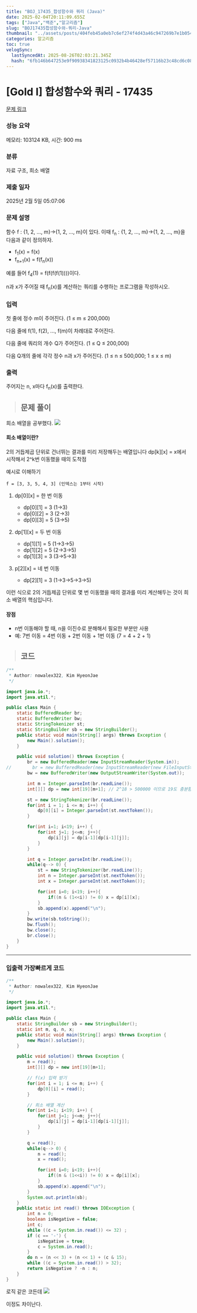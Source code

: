 ```yaml
---
title: "BOJ_17435_합성함수와 쿼리 (Java)"
date: 2025-02-04T20:11:09.655Z
tags: ["Java","백준","알고리즘"]
slug: "BOJ17435합성함수와-쿼리-Java"
thumbnail: "../assets/posts/404feb45a0eb7c6ef274f4d43a46c947269b7e1b054de25e9d878b85c65003fb.png"
categories: 알고리즘
toc: true
velogSync:
  lastSyncedAt: 2025-08-26T02:03:21.345Z
  hash: "6fb146b647253e9f90938341823125c0932b4b46428ef57116b23c48cd6c0882"
---
```


# [Gold I] 합성함수와 쿼리 - 17435 

[문제 링크](https://www.acmicpc.net/problem/17435) 

### 성능 요약

메모리: 103124 KB, 시간: 900 ms

### 분류

자료 구조, 희소 배열

### 제출 일자

2025년 2월 5일 05:07:06

### 문제 설명

<p>함수 f : {1, 2, ..., m}→{1, 2, ..., m}이 있다. 이때 f<sub>n</sub> : {1, 2, ..., m}→{1, 2, ..., m}을 다음과 같이 정의하자.</p>

<ul>
	<li>f<sub>1</sub>(x) = f(x)</li>
	<li>f<sub>n+1</sub>(x) = f(f<sub>n</sub>(x))</li>
</ul>

<p>예를 들어 f<sub>4</sub>(1) = f(f(f(f(1))))이다.</p>

<p>n과 x가 주어질 때 f<sub>n</sub>(x)를 계산하는 쿼리를 수행하는 프로그램을 작성하시오.</p>

### 입력 

 <p>첫 줄에 정수 m이 주어진다. (1 ≤ m ≤ 200,000)</p>

<p>다음 줄에 f(1), f(2), ..., f(m)이 차례대로 주어진다.</p>

<p>다음 줄에 쿼리의 개수 Q가 주어진다. (1 ≤ Q ≤ 200,000)</p>

<p>다음 Q개의 줄에 각각 정수 n과 x가 주어진다. (1 ≤ n ≤ 500,000; 1 ≤ x ≤ m)</p>

### 출력 

 <p>주어지는 n, x마다 f<sub>n</sub>(x)를 출력한다.</p>

> ## 문제 풀이

희소 배열을 공부했다. 
![](/assets/posts/404feb45a0eb7c6ef274f4d43a46c947269b7e1b054de25e9d878b85c65003fb.png)

#### 희소 배열이란?

2의 거듭제곱 단위로 건너뛰는 결과를 미리 저장해두는 배열입니다
dp[k][x] = x에서 시작해서 2^k번 이동했을 때의 도착점

예시로 이해하기
```
f = [3, 3, 5, 4, 3] (인덱스는 1부터 시작)
```


1.  dp[0][x] = 한 번 이동

    - dp[0][1] = 3 (1→3)
    - dp[0][2] = 3 (2→3)
    - dp[0][3] = 5 (3→5)
    


2. dp[1][x] = 두 번 이동

    - dp[1][1] = 5 (1→3→5)
    - dp[1][2] = 5 (2→3→5)
    - dp[1][3] = 3 (3→5→3)

3. p[2][x] = 네 번 이동

    - dp[2][1] = 3 (1→3→5→3→5)



이런 식으로 2의 거듭제곱 단위로 몇 번 이동했을 때의 결과를 미리 계산해두는 것이 희소 배열의 핵심입니다.

#### 장점

- n번 이동해야 할 때, n을 이진수로 분해해서 필요한 부분만 사용
- 예: 7번 이동 = 4번 이동 + 2번 이동 + 1번 이동 (7 = 4 + 2 + 1)


> ## 코드

```java
/**
 * Author: nowalex322, Kim HyeonJae
 */

import java.io.*;
import java.util.*;

public class Main {
    static BufferedReader br;
    static BufferedWriter bw;
    static StringTokenizer st;
    static StringBuilder sb = new StringBuilder();
    public static void main(String[] args) throws Exception {
        new Main().solution();
    }

    public void solution() throws Exception {
        br = new BufferedReader(new InputStreamReader(System.in));
//        br = new BufferedReader(new InputStreamReader(new FileInputStream("src/main/java/BOJ_17435_합성함수와쿼리/input.txt")));
        bw = new BufferedWriter(new OutputStreamWriter(System.out));

        int m = Integer.parseInt(br.readLine());
        int[][] dp = new int[19][m+1]; // 2^18 > 500000 이므로 19도 충분함

        st = new StringTokenizer(br.readLine());
        for(int i = 1; i <= m; i++) {
            dp[0][i] = Integer.parseInt(st.nextToken());
        }

        for(int i=1; i<19; i++) {
            for(int j=1; j<=m; j++){
                dp[i][j] = dp[i-1][dp[i-1][j]];
            }
        }

        int q = Integer.parseInt(br.readLine());
        while(q--> 0) {
            st = new StringTokenizer(br.readLine());
            int n = Integer.parseInt(st.nextToken());
            int x = Integer.parseInt(st.nextToken());

            for(int i=0; i<19; i++){
                if((n & (1<<i)) != 0) x = dp[i][x];
            }
            sb.append(x).append("\n");
        }
        bw.write(sb.toString());
        bw.flush();
        bw.close();
        br.close();
    }
}
```

---

### 입출력 가장빠르게 코드

```java
/**
 * Author: nowalex322, Kim HyeonJae
 */

import java.io.*;
import java.util.*;

public class Main {
    static StringBuilder sb = new StringBuilder();
    static int m, q, n, x;
    public static void main(String[] args) throws Exception {
        new Main().solution();
    }

    public void solution() throws Exception {
        m = read();
        int[][] dp = new int[19][m+1];

        // f(x) 입력 받기
        for(int i = 1; i <= m; i++) {
            dp[0][i] = read();
        }

        // 희소 배열 계산
        for(int i=1; i<19; i++) {
            for(int j=1; j<=m; j++){
                dp[i][j] = dp[i-1][dp[i-1][j]];
            }
        }

        q = read();
        while(q--> 0) {
            n = read();
            x = read();

            for(int i=0; i<19; i++){
                if((n & (1<<i)) != 0) x = dp[i][x];
            }
            sb.append(x).append("\n");
        }
        System.out.println(sb);
    }
    public static int read() throws IOException {
        int n = 0;
        boolean isNegative = false;
        int c;
        while ((c = System.in.read()) <= 32) ;
        if (c == '-') {
            isNegative = true;
            c = System.in.read();
        }
        do n = (n << 3) + (n << 1) + (c & 15);
        while ((c = System.in.read()) > 32);
        return isNegative ? -n : n;
    }
}
```

로직 같은 코든데 
![](/assets/posts/ad7ba84bbc351f461d962a538ce59178048485474f6fa00aae80c23f19b20c63.png)

이정도 차이난다.